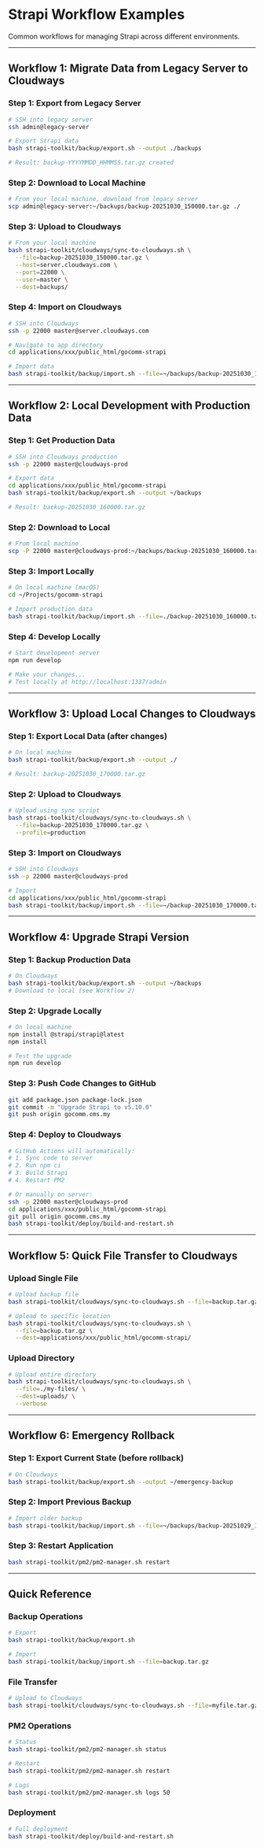 # Strapi Workflow Examples

Common workflows for managing Strapi across different environments.

---

## Workflow 1: Migrate Data from Legacy Server to Cloudways

### Step 1: Export from Legacy Server

```bash
# SSH into legacy server
ssh admin@legacy-server

# Export Strapi data
bash strapi-toolkit/backup/export.sh --output ./backups

# Result: backup-YYYYMMDD_HHMMSS.tar.gz created
```

### Step 2: Download to Local Machine

```bash
# From your local machine, download from legacy server
scp admin@legacy-server:~/backups/backup-20251030_150000.tar.gz ./
```

### Step 3: Upload to Cloudways

```bash
# From your local machine
bash strapi-toolkit/cloudways/sync-to-cloudways.sh \
  --file=backup-20251030_150000.tar.gz \
  --host=server.cloudways.com \
  --port=22000 \
  --user=master \
  --dest=backups/
```

### Step 4: Import on Cloudways

```bash
# SSH into Cloudways
ssh -p 22000 master@server.cloudways.com

# Navigate to app directory
cd applications/xxx/public_html/gocomm-strapi

# Import data
bash strapi-toolkit/backup/import.sh --file=~/backups/backup-20251030_150000.tar.gz
```

---

## Workflow 2: Local Development with Production Data

### Step 1: Get Production Data

```bash
# SSH into Cloudways production
ssh -p 22000 master@cloudways-prod

# Export data
cd applications/xxx/public_html/gocomm-strapi
bash strapi-toolkit/backup/export.sh --output ~/backups

# Result: backup-20251030_160000.tar.gz
```

### Step 2: Download to Local

```bash
# From local machine
scp -P 22000 master@cloudways-prod:~/backups/backup-20251030_160000.tar.gz ./
```

### Step 3: Import Locally

```bash
# On local machine (macOS)
cd ~/Projects/gocomm-strapi

# Import production data
bash strapi-toolkit/backup/import.sh --file=./backup-20251030_160000.tar.gz
```

### Step 4: Develop Locally

```bash
# Start development server
npm run develop

# Make your changes...
# Test locally at http://localhost:1337/admin
```

---

## Workflow 3: Upload Local Changes to Cloudways

### Step 1: Export Local Data (after changes)

```bash
# On local machine
bash strapi-toolkit/backup/export.sh --output ./

# Result: backup-20251030_170000.tar.gz
```

### Step 2: Upload to Cloudways

```bash
# Upload using sync script
bash strapi-toolkit/cloudways/sync-to-cloudways.sh \
  --file=backup-20251030_170000.tar.gz \
  --profile=production
```

### Step 3: Import on Cloudways

```bash
# SSH into Cloudways
ssh -p 22000 master@cloudways-prod

# Import
cd applications/xxx/public_html/gocomm-strapi
bash strapi-toolkit/backup/import.sh --file=~/backup-20251030_170000.tar.gz
```

---

## Workflow 4: Upgrade Strapi Version

### Step 1: Backup Production Data

```bash
# On Cloudways
bash strapi-toolkit/backup/export.sh --output ~/backups
# Download to local (see Workflow 2)
```

### Step 2: Upgrade Locally

```bash
# On local machine
npm install @strapi/strapi@latest
npm install

# Test the upgrade
npm run develop
```

### Step 3: Push Code Changes to GitHub

```bash
git add package.json package-lock.json
git commit -m "Upgrade Strapi to v5.10.0"
git push origin gocomm.cms.my
```

### Step 4: Deploy to Cloudways

```bash
# GitHub Actions will automatically:
# 1. Sync code to server
# 2. Run npm ci
# 3. Build Strapi
# 4. Restart PM2

# Or manually on server:
ssh -p 22000 master@cloudways-prod
cd applications/xxx/public_html/gocomm-strapi
git pull origin gocomm.cms.my
bash strapi-toolkit/deploy/build-and-restart.sh
```

---

## Workflow 5: Quick File Transfer to Cloudways

### Upload Single File

```bash
# Upload backup file
bash strapi-toolkit/cloudways/sync-to-cloudways.sh --file=backup.tar.gz

# Upload to specific location
bash strapi-toolkit/cloudways/sync-to-cloudways.sh \
  --file=backup.tar.gz \
  --dest=applications/xxx/public_html/gocomm-strapi/
```

### Upload Directory

```bash
# Upload entire directory
bash strapi-toolkit/cloudways/sync-to-cloudways.sh \
  --file=./my-files/ \
  --dest=uploads/ \
  --verbose
```

---

## Workflow 6: Emergency Rollback

### Step 1: Export Current State (before rollback)

```bash
# On Cloudways
bash strapi-toolkit/backup/export.sh --output ~/emergency-backup
```

### Step 2: Import Previous Backup

```bash
# Import older backup
bash strapi-toolkit/backup/import.sh --file=~/backups/backup-20251029_120000.tar.gz
```

### Step 3: Restart Application

```bash
bash strapi-toolkit/pm2/pm2-manager.sh restart
```

---

## Quick Reference

### Backup Operations
```bash
# Export
bash strapi-toolkit/backup/export.sh

# Import
bash strapi-toolkit/backup/import.sh --file=backup.tar.gz
```

### File Transfer
```bash
# Upload to Cloudways
bash strapi-toolkit/cloudways/sync-to-cloudways.sh --file=myfile.tar.gz
```

### PM2 Operations
```bash
# Status
bash strapi-toolkit/pm2/pm2-manager.sh status

# Restart
bash strapi-toolkit/pm2/pm2-manager.sh restart

# Logs
bash strapi-toolkit/pm2/pm2-manager.sh logs 50
```

### Deployment
```bash
# Full deployment
bash strapi-toolkit/deploy/build-and-restart.sh
```
